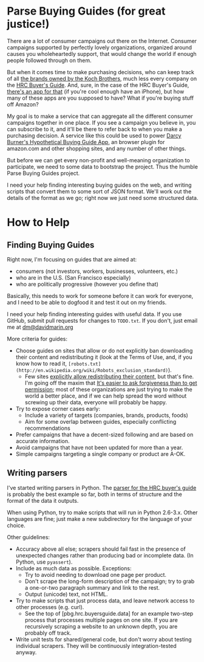 Parse Buying Guides (for great justice!)
========================================

There are a lot of consumer campaigns out there on the Internet. Consumer
campaigns supported by perfectly lovely organizations, organized around
causes you wholeheartedly support, that would change the world if enough
people followed through on them.

But when it comes time to make purchasing decisions, who can keep track of all
[the brands owned by the Koch Brothers](http://www.boycottkochbrothers.com/),
much less every company on the
[HRC Buyer's Guide](http://www.hrc.org/apps/buyersguide/). And, sure, in
the case of the HRC Buyer's Guide,
[there's an app for that](http://bit.ly/BuyersGuideiPhone) (if you're cool
enough have an iPhone), but how many of these apps are you supposed to have?
What if you're buying stuff off Amazon?

My goal is to make a service that can aggregate all the different consumer
campaigns together in one place. If you see a campaign you believe in, you
can subscribe to it, and it'll be there to refer back to when you make
a purchasing decision. A service like this could be used to power
[Darcy Burner's Hypothetical Buying Guide App](http://www.forbes.com/sites/clareoconnor/2012/06/18/microsoft-programmer-turned-democrat-politician-plans-anti-koch-brothers-smartphone-app/), an browser plugin for amazon.com and other
shopping sites, and any number of other things.

But before we can get every non-profit and well-meaning organization to
participate, we need to some data to bootstrap the project. Thus the humble
Parse Buying Guides project.

I need your help finding interesting buying guides on the web, and writing
scripts that convert them to some sort of JSON format. We'll work out the
details of the format as we go; right now we just need some structured data.

How to Help
===========

Finding Buying Guides
---------------------

Right now, I'm focusing on guides that are aimed at:
* consumers (not investors, workers, businesses, volunteers, etc.)
* who are in the U.S. (San Francisco especially)
* who are politically progressive (however you define that)

Basically, this needs to work for someone before it can work for everyone,
and I need to be able to dogfood it and test it out on my friends.

I need your help finding interesting guides with useful data. If you use
GitHub, submit pull requests for changes to `TODO.txt`. If you don't, just
email me at <dm@davidmarin.org>

More criteria for guides:
* Choose guides on sites that allow or do not explicitly ban downloading their
content and redistributing it (look at the Terms of Use, and, if you know how
to read it, `[robots.txt](http://en.wikipedia.org/wiki/Robots_exclusion_standard)`).
  * Few sites [explicitly allow redistributing their content](http://www.edf.org/about/this-site/copyright), but that's fine. I'm going off the maxim that [It's easier to ask forgiveness than to get permission](http://en.wikiquote.org/wiki/Grace_Hopper); most of these organizations are just trying to make the world
a better place, and if we can help spread the word without screwing up their
data, everyone will probably be happy.
* Try to expose corner cases early:
  * Include a variety of targets (companies, brands, products, foods)
  * Aim for some overlap between guides, especially conflicting recommendations
* Prefer campaigns that have a decent-sized following and are based on
  accurate information.
* Avoid campaigns that have not been updated for more than a year.
* Simple campaigns targeting a single company or product are A-OK.


Writing parsers
---------------

I've started writing parsers in Python. The [parser for the HRC buyer's guide](https://github.com/davidmarin/pbg/blob/master/python/pbg/hrc/buyersguide/data.py)
is probably the best example so far, both in terms of structure and the format
of the data it outputs.

When using Python, try to make scripts that will run in Python 2.6-3.x. Other
languages are fine; just make a new subdirectory for the language of your
choice.

Other guidelines:
* Accuracy above all else; scrapers should fail fast in the presence of
  unexpected changes rather than producing bad or incomplete data.
  (In Python, use `pyassert`).
* Include as much data as possible. Exceptions:
  * Try to avoid needing to download one page per product.
  * Don't scrape the long-form description of the campaign; try to grab
    a one-or-two paragraph summary and link to the rest.
  * Output (unicode) text, not HTML.
* Try to make scripts that just process data, and leave network access to
  other processes (e.g. curl).
  * See the top of [pbg.hrc.buyersguide.data] for an example two-step process
    that processes multiple pages on one site. If you are recursively scraping
    a website to an unknown depth, you are probably off track.
* Write unit tests for shared/general code, but don't worry about testing
  individual scrapers. They will be continuously integration-tested anyway.
